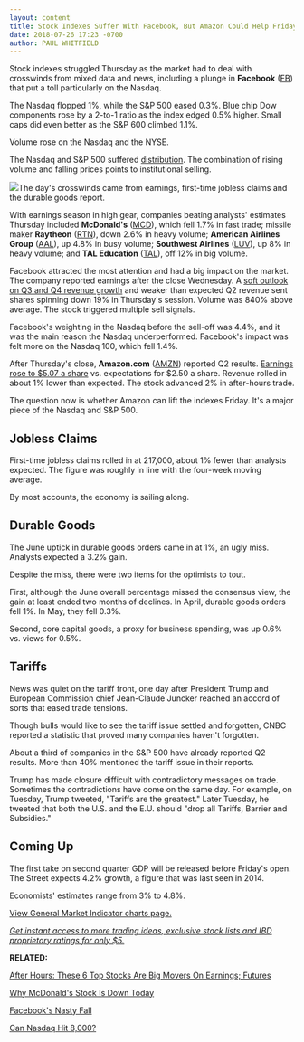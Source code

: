```yaml
---
layout: content
title: Stock Indexes Suffer With Facebook, But Amazon Could Help Friday
date: 2018-07-26 17:23 -0700
author: PAUL WHITFIELD
---
```






Stock indexes struggled Thursday as the market had to deal with crosswinds from mixed data and news, including a plunge in **Facebook** ([FB](https://research.investors.com/quote.aspx?symbol=FB)) that put a toll particularly on the Nasdaq.




The Nasdaq flopped 1%, while the S&P 500 eased 0.3%. Blue chip Dow components rose by a 2-to-1 ratio as the index edged 0.5% higher. Small caps did even better as the S&P 600 climbed 1.1%.


Volume rose on the Nasdaq and the NYSE.


The Nasdaq and S&P 500 suffered [distribution](http://www.investors.com/ibd-university/market-timing/market-tops/). The combination of rising volume and falling prices points to institutional selling.


![](https://www.investors.com/wp-content/uploads/2018/07/MP07261818-216x300.jpg)The day's crosswinds came from earnings, first-time jobless claims and the durable goods report.


With earnings season in high gear, companies beating analysts' estimates Thursday included **McDonald's** ([MCD](https://research.investors.com/quote.aspx?symbol=MCD)), which fell 1.7% in fast trade; missile maker **Raytheon** ([RTN](https://research.investors.com/quote.aspx?symbol=RTN)), down 2.6% in heavy volume; **American Airlines Group** ([AAL](https://research.investors.com/quote.aspx?symbol=AAL)), up 4.8% in busy volume; **Southwest Airlines** ([LUV](https://research.investors.com/quote.aspx?symbol=LUV)), up 8% in heavy volume; and **TAL Education** ([TAL](https://research.investors.com/quote.aspx?symbol=TAL)), off 12% in big volume.


Facebook attracted the most attention and had a big impact on the market. The company reported earnings after the close Wednesday. A [soft outlook on Q3 and Q4 revenue growth](https://www.investors.com/research/stocks-to-watch-facebook/) and weaker than expected Q2 revenue sent shares spinning down 19% in Thursday's session. Volume was 840% above average. The stock triggered multiple sell signals.


Facebook's weighting in the Nasdaq before the sell-off was 4.4%, and it was the main reason the Nasdaq underperformed. Facebook's impact was felt more on the Nasdaq 100, which fell 1.4%.


After Thursday's close, **Amazon.com** ([AMZN](https://research.investors.com/quote.aspx?symbol=AMZN)) reported Q2 results. [Earnings rose to $5.07 a share](https://www.investors.com/news/technology/amazon-quarterly-earnings-report/) vs. expectations for $2.50 a share. Revenue rolled in about 1% lower than expected. The stock advanced 2% in after-hours trade.


The question now is whether Amazon can lift the indexes Friday. It's a major piece of the Nasdaq and S&P 500.


Jobless Claims
--------------


First-time jobless claims rolled in at 217,000, about 1% fewer than analysts expected. The figure was roughly in line with the four-week moving average.


By most accounts, the economy is sailing along.


Durable Goods
-------------


The June uptick in durable goods orders came in at 1%, an ugly miss. Analysts expected a 3.2% gain.


Despite the miss, there were two items for the optimists to tout.


First, although the June overall percentage missed the consensus view, the gain at least ended two months of declines. In April, durable goods orders fell 1%. In May, they fell 0.3%.


Second, core capital goods, a proxy for business spending, was up 0.6% vs. views for 0.5%.


Tariffs
-------


News was quiet on the tariff front, one day after President Trump and European Commission chief Jean-Claude Juncker reached an accord of sorts that eased trade tensions.


Though bulls would like to see the tariff issue settled and forgotten, CNBC reported a statistic that proved many companies haven't forgotten.


About a third of companies in the S&P 500 have already reported Q2 results. More than 40% mentioned the tariff issue in their reports.


Trump has made closure difficult with contradictory messages on trade. Sometimes the contradictions have come on the same day. For example, on Tuesday, Trump tweeted, "Tariffs are the greatest." Later Tuesday, he tweeted that both the U.S. and the E.U. should "drop all Tariffs, Barrier and Subsidies."


Coming Up
---------


The first take on second quarter GDP will be released before Friday's open. The Street expects 4.2% growth, a figure that was last seen in 2014.


Economists' estimates range from 3% to 4.8%.


[View General Market Indicator charts page.](https://www.investors.com/wp-content/uploads/2018/07/IBD2607152458GMI.pdf)


[*Get instant access to more trading ideas, exclusive stock lists and IBD proprietary ratings for only $5.*](https://shop.investors.com/offer/splashresponsive.aspx?id=ibddigital-profit&src=A00433A&intcode=IntContentArticle)


**RELATED:**


[After Hours: These 6 Top Stocks Are Big Movers On Earnings; Futures](https://www.investors.com/market-trend/stock-market-today/stock-market-futures-amazon-earnings-intel-chipotle/)


[Why McDonald's Stock Is Down Today](https://www.investors.com/news/mcdonalds-earnings-q2-same-store-sales-value-menu/)


[Facebook's Nasty Fall](https://www.investors.com/news/technology/facebook-stock-plunges-data-scandal/)


[Can Nasdaq Hit 8,000?](https://www.investors.com/market-trend/the-big-picture/large-caps-gain-on-trump-juncker-pledge-tariffs-nasdaq-8000/)




